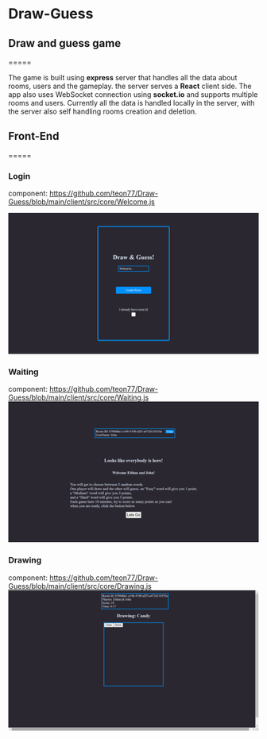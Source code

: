 # Draw-Guess

## Draw and guess game
=====

The game is built using **express** server that handles all the data about rooms, users and the gameplay.
the server serves a **React** client side. The app also uses WebSocket connection using **socket.io** and supports multiple rooms and users.
Currently all the data is handled locally in the server, with the server also self handling rooms creation and deletion.


## Front-End
=====

### Login
component: <https://github.com/teon77/Draw-Guess/blob/main/client/src/core/Welcome.js>

![alt text](https://github.com/teon77/Draw-Guess/blob/main/pictures/login.png "login view")

### Waiting
component: <https://github.com/teon77/Draw-Guess/blob/main/client/src/core/Waiting.js>
![alt text](https://github.com/teon77/Draw-Guess/blob/main/pictures/waitingRoom.png "waiting view")

### Drawing  
component: <https://github.com/teon77/Draw-Guess/blob/main/client/src/core/Drawing.js>
![alt text](https://github.com/teon77/Draw-Guess/blob/main/pictures/drawingView.png "drawing view")


